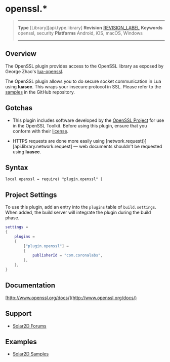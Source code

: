 # openssl.*

> --------------------- ------------------------------------------------------------------------------------------
> __Type__              [Library][api.type.library]
> __Revision__          [REVISION_LABEL](REVISION_URL)
> __Keywords__          openssl, security
> __Platforms__			Android, iOS, macOS, Windows
> --------------------- ------------------------------------------------------------------------------------------

## Overview

The OpenSSL plugin provides access to the OpenSSL library as exposed by George Zhao's [lua-openssl](https://github.com/zhaozg/lua-openssl).

The OpenSSL plugin allows you to do secure socket communication in Lua using __luasec__. This wraps your insecure protocol in SSL. Please refer to the [samples](https://github.com/coronalabs/plugins-sample-openssl) in the GitHub repository.


## Gotchas

* This plugin includes software developed by the [OpenSSL Project](http://www.openssl.org/) for use in the OpenSSL Toolkit. Before using this plugin, ensure that you conform with their [license](https://www.openssl.org/source/license.txt).

* HTTPS requests are done more easily using [network.request()][api.library.network.request] &mdash; web documents shouldn't be requested using __luasec__.

## Syntax

	local openssl = require( "plugin.openssl" )


## Project Settings

To use this plugin, add an entry into the `plugins` table of `build.settings`. When added, the build server will integrate the plugin during the build phase.

``````lua
settings =
{
	plugins =
	{
		["plugin.openssl"] =
		{
			publisherId = "com.coronalabs",
		},
	},		
}
``````


## Documentation

[http://www.openssl.org/docs/](http://www.openssl.org/docs/)


## Support

* [Solar2D Forums](https://forums.solar2d.com/c/corona-marketplace/corona-premium-plugins/)

## Examples

* [Solar2D Samples](https://github.com/coronalabs/plugins-sample-openssl)
